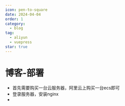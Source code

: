 ```yaml
---
icon: pen-to-square
date: 2024-04-04
order: 1
category:
  - blog
tag:
  - aliyun
  - vuepress
star: true
---
```

#  博客-部署

- 首先需要购买一台云服务器，阿里云上购买一台ecs即可
- 登录服务器，安装nginx
- 
